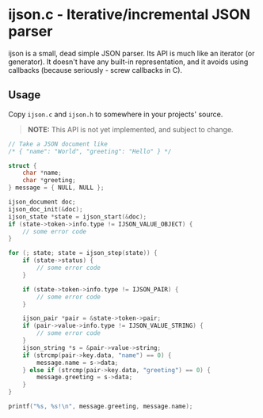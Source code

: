 # ijson.c - Iterative/incremental JSON parser #

ijson is a small, dead simple JSON parser. Its API is much like an iterator
(or generator). It doesn't have any built-in representation, and it avoids
using callbacks (because seriously - screw callbacks in C).


## Usage ##

Copy `ijson.c` and `ijson.h` to somewhere in your projects' source.

> **NOTE:** This API is not yet implemented, and subject to change.

```c
// Take a JSON document like
/* { "name": "World", "greeting": "Hello" } */

struct {
    char *name;
    char *greeting;
} message = { NULL, NULL };

ijson_document doc;
ijson_doc_init(&doc);
ijson_state *state = ijson_start(&doc);
if (state->token->info.type != IJSON_VALUE_OBJECT) {
    // some error code
}

for (; state; state = ijson_step(state)) {
    if (state->status) {
        // some error code
    }

    if (state->token->info.type != IJSON_PAIR) {
        // some error code
    }

    ijson_pair *pair = &state->token->pair;
    if (pair->value->info.type != IJSON_VALUE_STRING) {
        // some error code
    }
    ijson_string *s = &pair->value->string;
    if (strcmp(pair->key.data, "name") == 0) {
        message.name = s->data;
    } else if (strcmp(pair->key.data, "greeting") == 0) {
        message.greeting = s->data;
    }
}

printf("%s, %s!\n", message.greeting, message.name);
```
